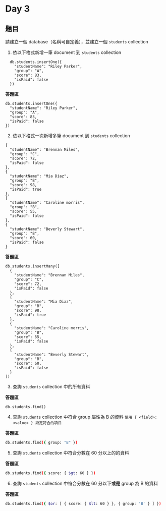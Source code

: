 # Day 3

## 題目

請建立一個 database（名稱可自定義），並建立一個 `students` collection

1. 依以下格式新增一筆 document 到 `students` collection

```jsonld=
  db.students.insertOne({
    "studentName": "Riley Parker",
    "group": "A",
    "score": 83,
    "isPaid": false
  })
```

**答題區** 

```shell
db.students.insertOne({
  "studentName": "Riley Parker",
  "group": "A",
  "score": 83,
  "isPaid": false
})
```

2. 依以下格式一次新增多筆 document 到 `students` collection

```jsonld=
{
  "studentName": "Brennan Miles",
  "group": "C",
  "score": 72,
  "isPaid": false
},
{
  "studentName": "Mia Diaz",
  "group": "B",
  "score": 98,
  "isPaid": true
},
{
  "studentName": "Caroline morris",
  "group": "B",
  "score": 55,
  "isPaid": false
},
{
  "studentName": "Beverly Stewart",
  "group": "B",
  "score": 60,
  "isPaid": false
}
```

**答題區**

```shell
db.students.insertMany([
  {
    "studentName": "Brennan Miles",
    "group": "C",
    "score": 72,
    "isPaid": false
  },
  {
    "studentName": "Mia Diaz",
    "group": "B",
    "score": 98,
    "isPaid": true
  },
  {
    "studentName": "Caroline morris",
    "group": "B",
    "score": 55,
    "isPaid": false
  },
  {
    "studentName": "Beverly Stewart",
    "group": "B",
    "score": 60,
    "isPaid": false
  }
])
```

3. 查詢 `students` collection 中的所有資料

**答題區**

```shell
db.students.find()
```

4. 查詢 `students` collection 中符合 group 屬性為 B 的資料 `使用 { <field>: <value> } 設定符合的項目`

**答題區**

```bash
db.students.find({ group: "B" })
```

5. 查詢 `students` collection 中符合分數在 60 分以上的的資料

**答題區**

```bash
db.students.find({ score: { $gt: 60 } })
```

6. 查詢 `students` collection 中符合分數在 60 分以下**或是** group 為 B 的資料

**答題區**

```bash
db.students.find({ $or: [ { score: { $lt: 60 } }, { group: 'B' } ] })
```